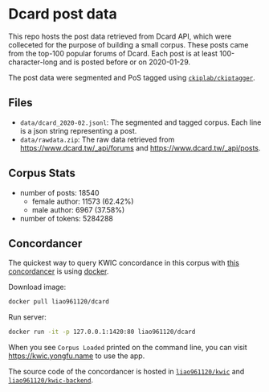 # Dcard post data

This repo hosts the post data retrieved from Dcard API,
which were colleceted for the purpose of building a small corpus.
These posts came from the top-100 popular forums of Dcard. 
Each post is at least 100-character-long and is posted before or on 2020-01-29.

The post data were segmented and PoS tagged using [`ckiplab/ckiptagger`](https://github.com/ckiplab/ckiptagger).

## Files

- `data/dcard_2020-02.jsonl`: The segmented and tagged corpus. Each line is a json string representing a post.
- `data/rawdata.zip`: The raw data retrieved from <https://www.dcard.tw/_api/forums> and <https://www.dcard.tw/_api/posts>.



## Corpus Stats

- number of posts: 18540
    - female author: 11573 (62.42%)
    - male author: 6967  (37.58%)
- number of tokens: 5284288


## Concordancer

The quickest way to query KWIC concordance in this corpus with [this concordancer](https://kwic.yongfu.name) is using [docker](https://www.docker.com).


Download image:

```bash
docker pull liao961120/dcard
```

Run server:

```bash
docker run -it -p 127.0.0.1:1420:80 liao961120/dcard
```

When you see `Corpus Loaded` printed on the command line, you can visit <https://kwic.yongfu.name> to use the app.

The source code of the concordancer is hosted in [`liao961120/kwic`](https://github.com/liao961120/kwic) and [`liao961120/kwic-backend`](https://github.com/liao961120/kwic-backend).